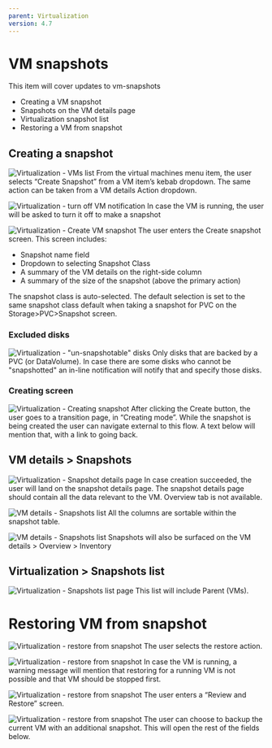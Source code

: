 ```yaml
---
parent: Virtualization
version: 4.7
---
```


# VM snapshots

This item will cover updates to vm-snapshots
- Creating a VM snapshot
- Snapshots on the VM details page
- Virtualization snapshot list
- Restoring a VM from snapshot

## Creating a snapshot

![Virtualization - VMs list](img/0-0.jpg)
From the virtual machines menu item, the user selects “Create Snapshot” from a VM item’s kebab dropdown.
The same action can be taken from a VM details Action dropdown.

![Virtualization - turn off VM notification](img/0-1.jpg)
In case the VM is running, the user will be asked to turn it off to make a snapshot

![Virtualization - Create VM snapshot](img/1-0.jpg)
The user enters the Create snapshot screen.
This screen includes:
- Snapshot name field
- Dropdown to selecting Snapshot Class
- A summary of the VM details on the right-side column
- A summary of the size of the snapshot (above the primary action)

The snapshot class is auto-selected.
The default selection is set to the same snapshot class default when taking a snapshot for PVC on the Storage>PVC>Snapshot screen.

### Excluded disks

![Virtualization - "un-snapshotable" disks](img/1-0-b.jpg)
Only disks that are backed by a PVC (or DataVolume).
In case there are some disks who cannot be "snapshotted" an in-line notification will notify that and specify those disks.

### Creating screen

![Virtualization - Creating snapshot](img/2-0.jpg)
After clicking the Create button, the user goes to a transition page, in “Creating mode”.
While the snapshot is being created the user can navigate external to this flow. A text below will mention that, with a link to going back.

## VM details > Snapshots

![Virtualization - Snapshot details page](img/2-1.jpg)
In case creation succeeded, the user will land on the snapshot details page.
The snapshot details page should contain all the data relevant to the VM.
Overview tab is not available.

![VM details - Snapshots list](img/3-0.jpg)
All the columns are sortable within the snapshot table.

![VM details - Snapshots list](img/2-2.jpg)
Snapshots will also be surfaced on the VM details > Overview > Inventory


## Virtualization > Snapshots list

![Virtualization - Snapshots list page](img/5-0.jpg)
This list will include Parent (VMs).


# Restoring VM from snapshot

![Virtualization - restore from snapshot](img/6-0.jpg)
The user selects the restore action.

![Virtualization - restore from snapshot](img/6-1.jpg)
In case the VM is running, a warning message will mention that restoring for a running VM is not possible and that VM should be stopped first.

![Virtualization - restore from snapshot](img/6-2.jpg)
The user enters a “Review and Restore” screen.

![Virtualization - restore from snapshot](img/6-3.jpg)
The user can choose to backup the current VM with an additional snapshot. This will open the rest of the fields below.
